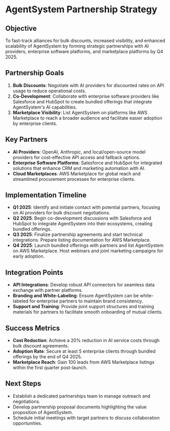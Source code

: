 # AgentSystem Partnership Strategy

## Objective

To fast-track alliances for bulk discounts, increased visibility, and enhanced scalability of AgentSystem by forming strategic partnerships with AI providers, enterprise software platforms, and marketplace platforms by Q4 2025.

## Partnership Goals

1. **Bulk Discounts**: Negotiate with AI providers for discounted rates on API usage to reduce operational costs.
2. **Co-Development**: Collaborate with enterprise software providers like Salesforce and HubSpot to create bundled offerings that integrate AgentSystem's AI capabilities.
3. **Marketplace Visibility**: List AgentSystem on platforms like AWS Marketplace to reach a broader audience and facilitate easier adoption by enterprise clients.

## Key Partners

- **AI Providers**: OpenAI, Anthropic, and local/open-source model providers for cost-effective API access and fallback options.
- **Enterprise Software Platforms**: Salesforce and HubSpot for integrated solutions that enhance CRM and marketing automation with AI.
- **Cloud Marketplaces**: AWS Marketplace for global reach and streamlined procurement processes for enterprise clients.

## Implementation Timeline

- **Q1 2025**: Identify and initiate contact with potential partners, focusing on AI providers for bulk discount negotiations.
- **Q2 2025**: Begin co-development discussions with Salesforce and HubSpot to integrate AgentSystem into their ecosystems, creating bundled offerings.
- **Q3 2025**: Finalize partnership agreements and start technical integrations. Prepare listing documentation for AWS Marketplace.
- **Q4 2025**: Launch bundled offerings with partners and list AgentSystem on AWS Marketplace. Host webinars and joint marketing campaigns for early adoption.

## Integration Points

- **API Integrations**: Develop robust API connectors for seamless data exchange with partner platforms.
- **Branding and White-Labeling**: Ensure AgentSystem can be white-labeled for enterprise partners to maintain brand consistency.
- **Support and Training**: Provide joint support structures and training materials for partners to facilitate smooth onboarding of mutual clients.

## Success Metrics

- **Cost Reduction**: Achieve a 20% reduction in AI service costs through bulk discount agreements.
- **Adoption Rate**: Secure at least 5 enterprise clients through bundled offerings by the end of Q4 2025.
- **Marketplace Reach**: Gain 100 leads from AWS Marketplace listings within the first quarter post-launch.

## Next Steps

- Establish a dedicated partnerships team to manage outreach and negotiations.
- Develop partnership proposal documents highlighting the value proposition of AgentSystem.
- Schedule initial meetings with target partners to discuss collaboration opportunities.
